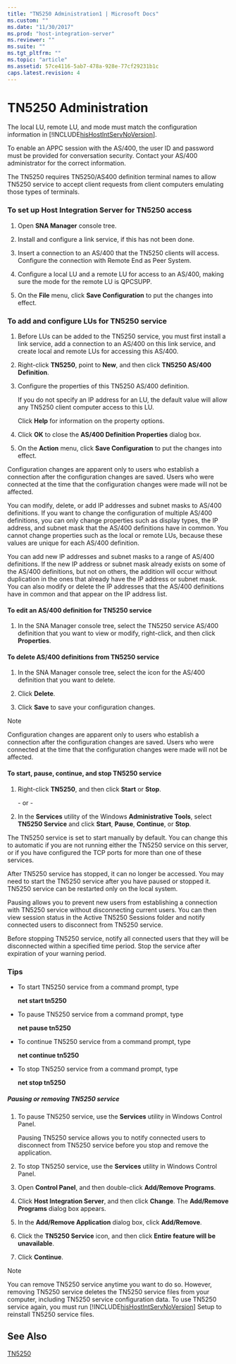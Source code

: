```yaml
---
title: "TN5250 Administration1 | Microsoft Docs"
ms.custom: ""
ms.date: "11/30/2017"
ms.prod: "host-integration-server"
ms.reviewer: ""
ms.suite: ""
ms.tgt_pltfrm: ""
ms.topic: "article"
ms.assetid: 57ce4116-5ab7-478a-928e-77cf29231b1c
caps.latest.revision: 4
---
```

# TN5250 Administration
The local LU, remote LU, and mode must match the configuration information in [!INCLUDE[hisHostIntServNoVersion](../includes/hishostintservnoversion-md.md)].  
  
 To enable an APPC session with the AS/400, the user ID and password must be provided for conversation security. Contact your AS/400 administrator for the correct information.  
  
 The TN5250 requires TN5250/AS400 definition terminal names to allow TN5250 service to accept client requests from client computers emulating those types of terminals.  
  
### To set up Host Integration Server for TN5250 access  
  
1.  Open **SNA Manager** console tree.  
  
2.  Install and configure a link service, if this has not been done.  
  
3.  Insert a connection to an AS/400 that the TN5250 clients will access. Configure the connection with Remote End as Peer System.  
  
4.  Configure a local LU and a remote LU for access to an AS/400, making sure the mode for the remote LU is QPCSUPP.  
  
5.  On the **File** menu, click **Save Configuration** to put the changes into effect.  
  
### To add and configure LUs for TN5250 service  
  
1.  Before LUs can be added to the TN5250 service, you must first install a link service, add a connection to an AS/400 on this link service, and create local and remote LUs for accessing this AS/400.  
  
2.  Right-click **TN5250**, point to **New**, and then click **TN5250 AS/400 Definition**.  
  
3.  Configure the properties of this TN5250 AS/400 definition.  
  
     If you do not specify an IP address for an LU, the default value will allow any TN5250 client computer access to this LU.  
  
     Click **Help** for information on the property options.  
  
4.  Click **OK** to close the **AS/400 Definition Properties** dialog box.  
  
5.  On the **Action** menu, click **Save Configuration** to put the changes into effect.  
  
 Configuration changes are apparent only to users who establish a connection after the configuration changes are saved. Users who were connected at the time that the configuration changes were made will not be affected.  
  
 You can modify, delete, or add IP addresses and subnet masks to AS/400 definitions. If you want to change the configuration of multiple AS/400 definitions, you can only change properties such as display types, the IP address, and subnet mask that the AS/400 definitions have in common. You cannot change properties such as the local or remote LUs, because these values are unique for each AS/400 definition.  
  
 You can add new IP addresses and subnet masks to a range of AS/400 definitions. If the new IP address or subnet mask already exists on some of the AS/400 definitions, but not on others, the addition will occur without duplication in the ones that already have the IP address or subnet mask. You can also modify or delete the IP addresses that the AS/400 definitions have in common and that appear on the IP address list.  
  
#### To edit an AS/400 definition for TN5250 service  
  
1.  In the SNA Manager console tree, select the TN5250 service AS/400 definition that you want to view or modify, right-click, and then click **Properties**.  
  
#### To delete AS/400 definitions from TN5250 service  
  
1.  In the SNA Manager console tree, select the icon for the AS/400 definition that you want to delete.  
  
2.  Click **Delete**.  
  
3.  Click **Save** to save your configuration changes.  
  
> [!NOTE]
>  Configuration changes are apparent only to users who establish a connection after the configuration changes are saved. Users who were connected at the time that the configuration changes were made will not be affected.  
  
#### To start, pause, continue, and stop TN5250 service  
  
1.  Right-click **TN5250**, and then click **Start** or **Stop**.  
  
     \- or -  
  
2.  In the **Services** utility of the Windows **Administrative Tools**, select **TN5250 Service** and click **Start**, **Pause**, **Continue**, or **Stop**.  
  
 The TN5250 service is set to start manually by default. You can change this to automatic if you are not running either the TN5250 service on this server, or if you have configured the TCP ports for more than one of these services.  
  
 After TN5250 service has stopped, it can no longer be accessed. You may need to start the TN5250 service after you have paused or stopped it. TN5250 service can be restarted only on the local system.  
  
 Pausing allows you to prevent new users from establishing a connection with TN5250 service without disconnecting current users. You can then view session status in the Active TN5250 Sessions folder and notify connected users to disconnect from TN5250 service.  
  
 Before stopping TN5250 service, notify all connected users that they will be disconnected within a specified time period. Stop the service after expiration of your warning period.  
  
### Tips  
  
-   To start TN5250 service from a command prompt, type  
  
     **net start tn5250**  
  
-   To pause TN5250 service from a command prompt, type  
  
     **net pause tn5250**  
  
-   To continue TN5250 service from a command prompt, type  
  
     **net continue tn5250**  
  
-   To stop TN5250 service from a command prompt, type  
  
     **net stop tn5250**  
  
##### Pausing or removing TN5250 service  
  
1.  To pause TN5250 service, use the **Services** utility in Windows Control Panel.  
  
     Pausing TN5250 service allows you to notify connected users to disconnect from TN5250 service before you stop and remove the application.  
  
2.  To stop TN5250 service, use the **Services** utility in Windows Control Panel.  
  
3.  Open **Control Panel**, and then double-click **Add/Remove Programs**.  
  
4.  Click **Host Integration Server**, and then click **Change**. The **Add/Remove Programs** dialog box appears.  
  
5.  In the **Add/Remove Application** dialog box, click **Add/Remove**.  
  
6.  Click the **TN5250 Service** icon, and then click **Entire feature will be unavailable**.  
  
7.  Click **Continue**.  
  
> [!NOTE]
>  You can remove TN5250 service anytime you want to do so. However, removing TN5250 service deletes the TN5250 service files from your computer, including TN5250 service configuration data. To use TN5250 service again, you must run [!INCLUDE[hisHostIntServNoVersion](../includes/hishostintservnoversion-md.md)] Setup to reinstall TN5250 service files.  
  
## See Also  
 [TN5250](../core/tn52502.md)